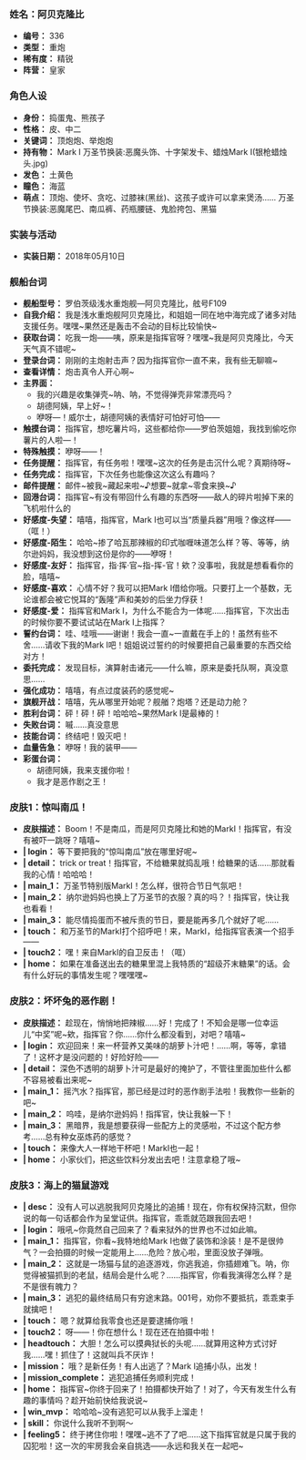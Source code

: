 ### 姓名：阿贝克隆比
* **编号：** 336
* **类型：** 重炮
* **稀有度：** 精锐
* **阵营：** 皇家


### 角色人设
* **身份：** 捣蛋鬼、熊孩子
* **性格：** 皮、中二
* **关键词：** 顶炮炮、举炮炮
* **持有物：** Mark I
万圣节换装:恶魔头饰、十字架发卡、蜡烛Mark I(银枪蜡烛头.jpg)
* **发色：** 土黄色
* **瞳色：** 海蓝
* **萌点：** 顶炮、使坏、贪吃、过膝袜(黑丝)、这孩子或许可以拿来煲汤……
万圣节换装:恶魔尾巴、南瓜裤、药瓶腰链、鬼脸挎包、黑猫


### 实装与活动
* **实装日期：** 2018年05月10日


### 舰船台词
* **舰船型号：** 罗伯茨级浅水重炮舰—阿贝克隆比，舷号F109
* **自我介绍：** 我是浅水重炮舰阿贝克隆比，和姐姐一同在地中海完成了诸多对陆支援任务。嘿嘿~果然还是轰击不会动的目标比较愉快~
* **获取台词：** 吃我一炮——咦，原来是指挥官呀？嘿嘿~我是阿贝克隆比，今天天气真不错呢~
* **登录台词：** 刚刚的主炮射击声？因为指挥官你一直不来，我有些无聊嘛~
* **查看详情：** 炮击真令人开心啊~
* **主界面：**
  * 我的兴趣是收集弹壳~呐、呐，不觉得弹壳非常漂亮吗？
  * 胡德阿姨，早上好~！
  * 咿呀—！威尔士，胡德阿姨的表情好可怕好可怕——
* **触摸台词：** 指挥官，想吃薯片吗，这些都给你——罗伯茨姐姐，我找到偷吃你薯片的人啦—！
* **特殊触摸：** 咿呀——！
* **任务提醒：** 指挥官，有任务啦！嘿嘿~这次的任务是击沉什么呢？真期待呀~
* **任务完成：** 指挥官，下次任务也能像这次这么有趣吗？
* **邮件提醒：** 邮件~被我~藏起来啦~♪想要~就拿~零食来换~♪
* **回港台词：** 指挥官~有没有带回什么有趣的东西呀——敌人的碎片啦掉下来的飞机啦什么的
* **好感度-失望：** 嘻嘻，指挥官，Mark I也可以当“质量兵器”用哦？像这样——（哐！）
* **好感度-陌生：** 哈哈~掺了哈瓦那辣椒的印式咖喱味道怎么样？等、等等，纳尔逊妈妈，我没想到这份是你的——咿呀！
* **好感度-友好：** 指挥官，指·挥·官~指-挥-官！欸？没事啦，我就是想看看你的脸，嘻嘻~
* **好感度-喜欢：** 心情不好？我可以把Mark I借给你哦。只要打上一个基数，无论谁都会被它悦耳的“轰隆”声和美妙的后坐力俘获！
* **好感度-爱：** 指挥官和Mark I，为什么不能合为一体呢……指挥官，下次出击的时候你要不要试试站在Mark I上指挥？
* **誓约台词：** 哇、哇哦——谢谢！我会一直~一直戴在手上的！虽然有些不舍……请收下我的Mark I吧！姐姐说过誓约的时候要把自己最重要的东西交给对方！
* **委托完成：** 发现目标，演算射击诸元——什么嘛，原来是委托队啊，真没意思……
* **强化成功：** 嘻嘻，有点过度装药的感觉呢~
* **旗舰开战：** 嘻嘻，先从哪里开始呢？舰艏？炮塔？还是动力舱？
* **胜利台词：** 砰！砰！砰！哈哈哈~果然Mark I是最棒的！
* **失败台词：** 嘁……真没意思
* **技能台词：** 终结吧！毁灭吧！
* **血量告急：** 咿呀！我的装甲——
* **彩蛋台词：**
  * 胡德阿姨，我来支援你啦！
  * 我才是恶作剧之王！


### 皮肤1：惊叫南瓜！
* **皮肤描述：** Boom！不是南瓜，而是阿贝克隆比和她的MarkI！指挥官，有没有被吓一跳呀？嘻嘻~
* **| login：** 等下要把我的“惊叫南瓜”放在哪里好呢~
* **| detail：** trick or treat！指挥官，不给糖果就捣乱哦！给糖果的话……那就看我的心情！哈哈哈！
* **| main_1：** 万圣节特别版MarkI！怎么样，很符合节日气氛吧！
* **| main_2：** 纳尔逊妈妈也换上了万圣节的衣服？真的吗？！指挥官，快让我也看看！
* **| main_3：** 能尽情捣蛋而不被斥责的节日，要是能再多几个就好了呢……
* **| touch：** 和万圣节的MarkI打个招呼吧！来，MarkI，给指挥官表演一个招手——
* **| touch2：** 嘿！来自MarkI的自卫反击！（哐）
* **| home：** 如果在准备送出去的糖果里混上我特质的“超级芥末糖果”的话。会有什么好玩的事情发生呢？嘿嘿嘿~


### 皮肤2：坏坏兔的恶作剧！
* **皮肤描述：** 趁现在，悄悄地把辣椒……好！完成了！不知会是哪一位幸运儿“中奖”呢~欸，指挥官？你……你什么都没看到，对吧？嘻嘻~
* **| login：** 欢迎回来！来一杯营养又美味的胡萝卜汁吧！……啊，等等，拿错了！这杯才是没问题的！好险好险——
* **| detail：** 深色不透明的胡萝卜汁可是最好的掩护了，不管往里面加些什么都不容易被看出来呢~
* **| main_1：** 摇汽水？指挥官，那已经是过时的恶作剧手法啦！我教你一些新的吧~
* **| main_2：** 呜哇，是纳尔逊妈妈！指挥官，快让我躲一下！
* **| main_3：** 黑暗界，我是想要获得一些配方上的灵感啦，不过这个配方参考……总有种女巫炼药的感觉？
* **| touch：** 来像大人一样地干杯吧！MarkI也一起！
* **| home：** 小家伙们，把这些饮料分发出去吧！注意拿稳了哦~


### 皮肤3：海上的猫鼠游戏
* **| desc：** 没有人可以逃脱我阿贝克隆比的追捕！现在，你有权保持沉默，但你说的每一句话都会作为呈堂证供。指挥官，乖乖就范跟我回去吧！
* **| login：** 哦吼~你竟然自己回来了？看来狱外的世界也不过如此嘛。
* **| main_1：** 指挥官，你看~我特地给Mark I也做了装饰和涂装！是不是很帅气？一会拍摄的时候一定能用上……危险？放心啦，里面没放子弹哦。
* **| main_2：** 这就是一场猫与鼠的追逐游戏，你逃我追，你插翅难飞。呐，你觉得被猫抓到的老鼠，结局会是什么呢？……指挥官，你看我演得怎么样？是不是很有魄力？
* **| main_3：** 逃犯的最终结局只有穷途末路。001号，劝你不要抵抗，乖乖束手就擒吧！
* **| touch：** 嗯？就算给我零食也还是要逮捕你哦！
* **| touch2：** 呀——！你在想什么！现在还在拍摄中啦！
* **| headtouch：** 大胆！怎么可以摸典狱长的头呢……就算用这种方式讨好我……嘿！抓住了！这就叫兵不厌诈！
* **| mission：** 哦？是新任务！有人出逃了？Mark I追捕小队，出发！
* **| mission_complete：** 逃犯追捕任务顺利完成！
* **| home：** 指挥官~你终于回来了！拍摄都快开始了！对了，今天有发生什么有趣的事情吗？趁开始前快给我说说~
* **| win_mvp：** 哈哈哈~没有逃犯可以从我手上溜走！
* **| skill：** 你说什么我听不到啊～
* **| feeling5：** 终于拷住你啦！嘿嘿~逃不了了吧……这下指挥官就是只属于我的囚犯啦！这一次的牢房我会亲自挑选——永远和我关在一起吧~

